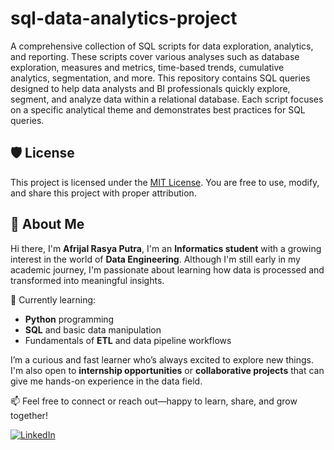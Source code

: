 # sql-data-analytics-project
A comprehensive collection of SQL scripts for data exploration, analytics, and reporting. These scripts cover various analyses such as database exploration, measures and metrics, time-based trends, cumulative analytics, segmentation, and more.
This repository contains SQL queries designed to help data analysts and BI professionals quickly explore, segment, and analyze data within a relational database. Each script focuses on a specific analytical theme and demonstrates best practices for SQL queries.


## 🛡️ License

This project is licensed under the [MIT License](LICENSE). You are free to use, modify, and share this project with proper attribution.

## 🌟 About Me

Hi there, I'm **Afrijal Rasya Putra**, I'm an **Informatics student** with a growing interest in the world of **Data Engineering**. Although I'm still early in my academic journey, I'm passionate about learning how data is processed and transformed into meaningful insights.

📌 Currently learning:
- **Python** programming
- **SQL** and basic data manipulation
- Fundamentals of **ETL** and data pipeline workflows

I’m a curious and fast learner who’s always excited to explore new things. I'm also open to **internship opportunities** or **collaborative projects** that can give me hands-on experience in the data field.

📫 Feel free to connect or reach out—happy to learn, share, and grow together!

[![LinkedIn](https://img.shields.io/badge/LinkedIn-0077B5?style=for-the-badge&logo=linkedin&logoColor=white)](https://www.linkedin.com/in/afrijalrasyaputra/)
